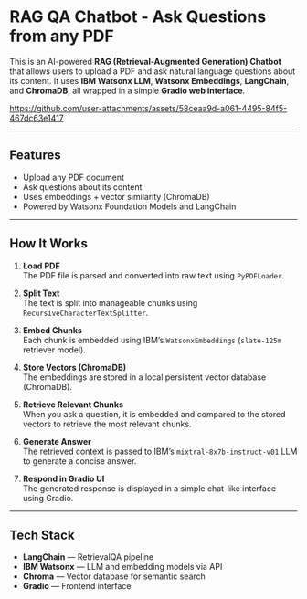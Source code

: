 # RAG QA Chatbot - Ask Questions from any PDF

This is an AI-powered **RAG (Retrieval-Augmented Generation) Chatbot** that allows users to upload a PDF and ask natural language questions about its content. It uses **IBM Watsonx LLM**, **Watsonx Embeddings**, **LangChain**, and **ChromaDB**, all wrapped in a simple **Gradio web interface**.

https://github.com/user-attachments/assets/58ceaa9d-a061-4495-84f5-467dc63e1417


---

## Features

- Upload any PDF document
- Ask questions about its content
- Uses embeddings + vector similarity (ChromaDB)
- Powered by Watsonx Foundation Models and LangChain

---

## How It Works

1. **Load PDF**  
   The PDF file is parsed and converted into raw text using `PyPDFLoader`.

2. **Split Text**  
   The text is split into manageable chunks using `RecursiveCharacterTextSplitter`.

3. **Embed Chunks**  
   Each chunk is embedded using IBM’s `WatsonxEmbeddings` (`slate-125m` retriever model).

4. **Store Vectors (ChromaDB)**  
   The embeddings are stored in a local persistent vector database (ChromaDB).

5. **Retrieve Relevant Chunks**  
   When you ask a question, it is embedded and compared to the stored vectors to retrieve the most relevant chunks.

6. **Generate Answer**  
   The retrieved context is passed to IBM’s `mixtral-8x7b-instruct-v01` LLM to generate a concise answer.

7. **Respond in Gradio UI**  
   The generated response is displayed in a simple chat-like interface using Gradio.
   
---

## Tech Stack

- **LangChain** — RetrievalQA pipeline
- **IBM Watsonx** — LLM and embedding models via API
- **Chroma** — Vector database for semantic search
- **Gradio** — Frontend interface

